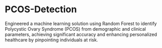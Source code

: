 # PCOS-Detection
Engineered a machine learning solution using Random Forest to identify Polycystic Ovary Syndrome (PCOS) from demographic and clinical parameters, achieving significant accuracy and enhancing personalized healthcare by pinpointing individuals at risk.
